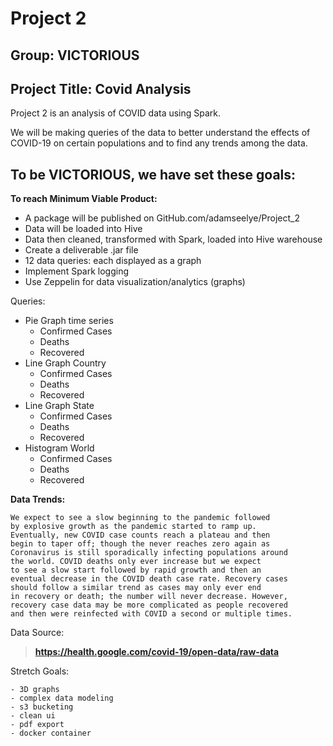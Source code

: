 # Project 2

## Group: VICTORIOUS

## Project Title: Covid Analysis

Project 2 is an analysis of COVID data using Spark.

We will be making queries of the data to better
understand the effects of COVID-19 on certain 
populations and to find any trends among the data.


## To be VICTORIOUS, we have set these goals:

**To reach Minimum Viable Product:**

- A package will be published on GitHub.com/adamseelye/Project_2
- Data will be loaded into Hive
- Data then cleaned, transformed with Spark, loaded into Hive warehouse
- Create a deliverable .jar file
- 12 data queries: each displayed as a graph
- Implement Spark logging
- Use Zeppelin for data visualization/analytics (graphs)

Queries:

* Pie Graph time series
	- Confirmed Cases
	- Deaths
	- Recovered
* Line Graph Country
	- Confirmed Cases
	- Deaths
	- Recovered
* Line Graph State
	- Confirmed Cases
	- Deaths
	- Recovered
* Histogram World
	- Confirmed Cases
	- Deaths
	- Recovered

**Data Trends:**


	We expect to see a slow beginning to the pandemic followed
	by explosive growth as the pandemic started to ramp up.
	Eventually, new COVID case counts reach a plateau and then
	begin to taper off; though the never reaches zero again as
	Coronavirus is still sporadically infecting populations around
	the world. COVID deaths only ever increase but we expect 
	to see a slow start followed by rapid growth and then an
	eventual decrease in the COVID death case rate. Recovery cases
	should follow a similar trend as cases may only ever end
	in recovery or death; the number will never decrease. However,
	recovery case data may be more complicated as people recovered
	and then were reinfected with COVID a second or multiple times.

Data Source:
>	**https://health.google.com/covid-19/open-data/raw-data**

Stretch Goals:

	- 3D graphs
	- complex data modeling
	- s3 bucketing
	- clean ui
	- pdf export
	- docker container
